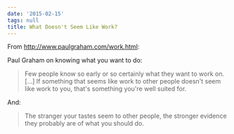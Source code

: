 ```yaml
---
date: '2015-02-15'
tags: null
title: What Doesn't Seem Like Work?
---
```


From http://www.paulgraham.com/work.html:

Paul Graham on knowing what you want to do:

>Few people know so early or so certainly what they want to work on. [...] If something that seems like work to other people doesn't seem like work to you, that's something you're well suited for.

And:

>The stranger your tastes seem to other people, the stronger evidence they probably are of what you should do.
